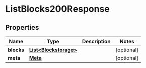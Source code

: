 

# ListBlocks200Response


## Properties

| Name | Type | Description | Notes |
|------------ | ------------- | ------------- | -------------|
|**blocks** | [**List&lt;Blockstorage&gt;**](Blockstorage.md) |  |  [optional] |
|**meta** | [**Meta**](Meta.md) |  |  [optional] |



